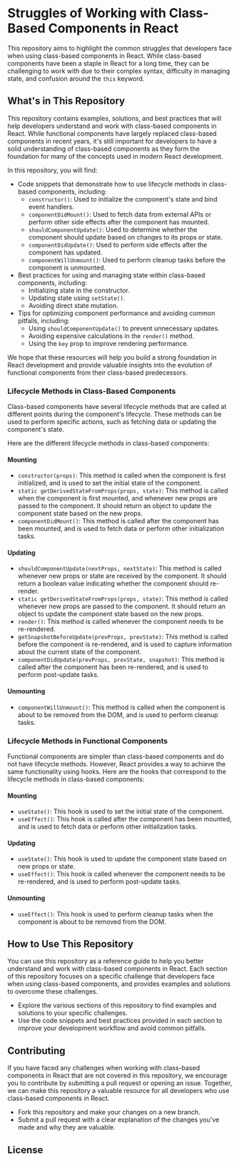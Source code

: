 # Struggles of Working with Class-Based Components in React

This repository aims to highlight the common struggles that developers face when using class-based components in React. While class-based components have been a staple in React for a long time, they can be challenging to work with due to their complex syntax, difficulty in managing state, and confusion around the `this` keyword.
## What's in This Repository

This repository contains examples, solutions, and best practices that will help developers understand and work with class-based components in React. While functional components have largely replaced class-based components in recent years, it's still important for developers to have a solid understanding of class-based components as they form the foundation for many of the concepts used in modern React development.

In this repository, you will find:

- Code snippets that demonstrate how to use lifecycle methods in class-based components, including:
  - `constructor()`: Used to initialize the component's state and bind event handlers.
  - `componentDidMount()`: Used to fetch data from external APIs or perform other side effects after the component has mounted.
  - `shouldComponentUpdate()`: Used to determine whether the component should update based on changes to its props or state.
  - `componentDidUpdate()`: Used to perform side effects after the component has updated.
  - `componentWillUnmount()`: Used to perform cleanup tasks before the component is unmounted.
- Best practices for using and managing state within class-based components, including:
  - Initializing state in the constructor.
  - Updating state using `setState()`.
  - Avoiding direct state mutation.
- Tips for optimizing component performance and avoiding common pitfalls, including:
  - Using `shouldComponentUpdate()` to prevent unnecessary updates.
  - Avoiding expensive calculations in the `render()` method.
  - Using the `key` prop to improve rendering performance.

We hope that these resources will help you build a strong foundation in React development and provide valuable insights into the evolution of functional components from their class-based predecessors.


### Lifecycle Methods in Class-Based Components

Class-based components have several lifecycle methods that are called at different points during the component's lifecycle. These methods can be used to perform specific actions, such as fetching data or updating the component's state.

Here are the different lifecycle methods in class-based components:

#### Mounting

- `constructor(props)`: This method is called when the component is first initialized, and is used to set the initial state of the component.
- `static getDerivedStateFromProps(props, state)`: This method is called when the component is first mounted, and whenever new props are passed to the component. It should return an object to update the component state based on the new props.
- `componentDidMount()`: This method is called after the component has been mounted, and is used to fetch data or perform other initialization tasks.

#### Updating

- `shouldComponentUpdate(nextProps, nextState)`: This method is called whenever new props or state are received by the component. It should return a boolean value indicating whether the component should re-render.
- `static getDerivedStateFromProps(props, state)`: This method is called whenever new props are passed to the component. It should return an object to update the component state based on the new props.
- `render()`: This method is called whenever the component needs to be re-rendered.
- `getSnapshotBeforeUpdate(prevProps, prevState)`: This method is called before the component is re-rendered, and is used to capture information about the current state of the component.
- `componentDidUpdate(prevProps, prevState, snapshot)`: This method is called after the component has been re-rendered, and is used to perform post-update tasks.

#### Unmounting

- `componentWillUnmount()`: This method is called when the component is about to be removed from the DOM, and is used to perform cleanup tasks.

### Lifecycle Methods in Functional Components

Functional components are simpler than class-based components and do not have lifecycle methods. However, React provides a way to achieve the same functionality using hooks. Here are the hooks that correspond to the lifecycle methods in class-based components:

#### Mounting

- `useState()`: This hook is used to set the initial state of the component.
- `useEffect()`: This hook is called after the component has been mounted, and is used to fetch data or perform other initialization tasks.

#### Updating

- `useState()`: This hook is used to update the component state based on new props or state.
- `useEffect()`: This hook is called whenever the component needs to be re-rendered, and is used to perform post-update tasks.

#### Unmounting

- `useEffect()`: This hook is used to perform cleanup tasks when the component is about to be removed from the DOM.

## How to Use This Repository

You can use this repository as a reference guide to help you better understand and work with class-based components in React. Each section of this repository focuses on a specific challenge that developers face when using class-based components, and provides examples and solutions to overcome these challenges.

- Explore the various sections of this repository to find examples and solutions to your specific challenges.
- Use the code snippets and best practices provided in each section to improve your development workflow and avoid common pitfalls.

## Contributing

If you have faced any challenges when working with class-based components in React that are not covered in this repository, we encourage you to contribute by submitting a pull request or opening an issue. Together, we can make this repository a valuable resource for all developers who use class-based components in React.

- Fork this repository and make your changes on a new branch.
- Submit a pull request with a clear explanation of the changes you've made and why they are valuable.

## License
